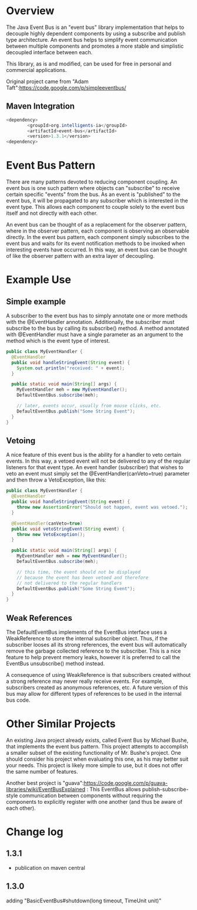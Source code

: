 Overview
========


The Java Event Bus is an "event bus" library implementation that helps to decouple highly dependent components by using a subscribe and publish type architecture. An event bus helps to simplify event communication between multiple components and promotes a more stable and simplistic decoupled interface between each.

This library, as is and modified, can be used for free in personal and commercial applications.

Original project came from "Adam Taft":https://code.google.com/p/simpleeventbus/


Maven Integration
----------------

``` java
<dependency>
		<groupId>org.intelligents-ia</groupId>
		<artifactId>event-bus</artifactId>
		<version>1.3.1</version>
<dependency>
```


Event Bus Pattern
=================

There are many patterns devoted to reducing component coupling. An event bus is one such pattern where objects can "subscribe" to receive certain specific "events" from the bus. As an event is "published" to the event bus, it will be propagated to any subscriber which is interested in the event type. This allows each component to couple solely to the event bus itself and not directly with each other.

An event bus can be thought of as a replacement for the observer pattern, where in the observer pattern, each component is observing an observable directly. In the event bus pattern, each component simply subscribes to the event bus and waits for its event notification methods to be invoked when interesting events have occurred. In this way, an event bus can be thought of like the observer pattern with an extra layer of decoupling.


Example Use
============

Simple example
---------------

A subscriber to the event bus has to simply annotate one or more methods with the @EventHandler annotation. Additionally, the subscriber must subscribe to the bus by calling its subscribe() method. A method annotated with @EventHandler must have a single parameter as an argument to the method which is the event type of interest.

``` java
public class MyEventHandler {
  @EventHandler
  public void handleStringEvent(String event) {
    System.out.println("received: " + event);
  }

  public static void main(String[] args) {
    MyEventHandler meh = new MyEventHandler();
    DefaultEventBus.subscribe(meh);

    // later, events occur, usually from mouse clicks, etc.
    DefaultEventBus.publish("Some String Event");
  }
}
```


Vetoing
-------

A nice feature of this event bus is the ability for a handler to veto certain events. In this way, a vetoed event will not be delivered to any of the regular listeners for that event type. An event handler (subscriber) that wishes to veto an event must simply set the @EventHandler(canVeto=true) parameter and then throw a VetoException, like this:

``` java
public class MyEventHandler {
  @EventHandler
  public void handleStringEvent(String event) {
    throw new AssertionError("Should not happen, event was vetoed.");
  }

  @EventHandler(canVeto=true)
  public void vetoStringEvent(String event) {
    throw new VetoException();
  }

  public static void main(String[] args) {
    MyEventHandler meh = new MyEventHandler();
    DefaultEventBus.subscribe(meh);

    // this time, the event should not be displayed
    // because the event has been vetoed and therefore
    // not delivered to the regular handlers
    DefaultEventBus.publish("Some String Event");
  }
}
```


Weak References
---------------

The DefaultEventBus implements of the EventBus interface uses a WeakReference to store the internal subscriber object. Thus, if the subscriber looses all its strong references, the event bus will automatically remove the garbage collected reference to the subscriber. This is a nice feature to help prevent memory leaks, however it is preferred to call the EventBus unsubscribe() method instead.

A consequence of using WeakReference is that subscribers created without a strong reference may never really receive events. For example, subscribers created as anonymous references, etc.
A future version of this bus may allow for different types of references to be used in the internal bus code.


Other Similar Projects
======================


An existing Java project already exists, called Event Bus by Michael Bushe, that implements the event bus pattern. This project attempts to accomplish a smaller subset of the existing functionality of Mr. Bushe's project. One should consider his project when evaluating this one, as his may better suit your needs. This project is likely more simple to use, but it does not offer the same number of features.

Another best project is "guava":https://code.google.com/p/guava-libraries/wiki/EventBusExplained :
This EventBus allows publish-subscribe-style communication between components without requiring the components to explicitly register with one another (and thus be aware of each other).




Change log
==========

1.3.1
-----

* publication on maven central

1.3.0
-----

adding "BasicEventBus#shutdown(long timeout, TimeUnit unit)"
